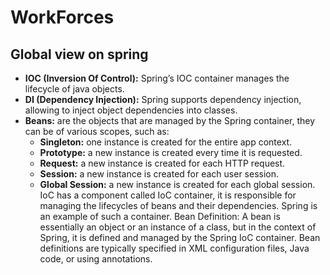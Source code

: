 # WorkForces
## Global view on spring

- **IOC (Inversion Of Control):** Spring’s IOC container manages the lifecycle of java objects.
- **DI (Dependency Injection):** Spring supports dependency injection, allowing to inject object dependencies into classes.
- **Beans:** are the objects that are managed by the Spring container, they can be of various scopes, such as:
    - **Singleton:** one instance is created for the entire app context.
    - **Prototype:** a new instance is created every time it is requested.
    - **Request:** a new instance is created for each HTTP request.
    - **Session:** a new instance is created for each user session.
    - **Global Session:** a new instance is created for each global session.
  IoC has a component called IoC container, it is responsible for managing the lifecycles of beans and their dependencies. Spring is an example of such a container.
Bean Definition: A bean is essentially an object or an instance of a class, but in the context of Spring, it is defined and managed by the Spring IoC container. Bean definitions are typically specified in XML configuration files, Java code, or using annotations.
